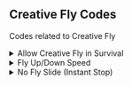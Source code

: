 ## Creative Fly Codes

Codes related to Creative Fly

<details>
<summary>Allow Creative Fly in Survival</summary>

you can Fly...

Creative fly is allowed in Survival

```armv7
00198848 E3A00001
```
</details>

<details>
<summary>Fly Up/Down Speed</summary>

Fly up/down speed is twice as fast. Configurable by modifying float values

```armv7
00198D00 3E800000
```
</details>

<details>
<summary>No Fly Slide (Instant Stop)</summary>

When you stop moving, you will not slide, instead, you'll instantly stop

```armv7
00198CFC 00000000
```
</details>

